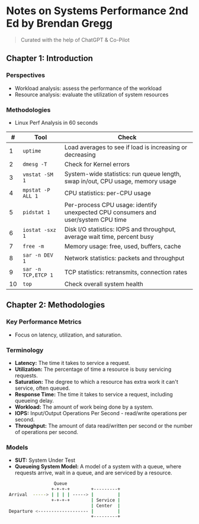 # Notes on Systems Performance 2nd Ed by Brendan Gregg

> Curated with the help of ChatGPT & Co-Pilot

## Chapter 1: Introduction

### Perspectives
- Workload analysis: assess the performance of the workload
- Resource analysis: evaluate the utilization of system resources

### Methodologies
- Linux Perf Analysis in 60 seconds

| # | Tool                | Check                                       |
|---|---------------------|---------------------------------------------|
| 1 | `uptime`            | Load averages to see if load is increasing or decreasing |
| 2 | `dmesg -T`          | Check for Kernel errors |
| 3 | `vmstat -SM 1`      | System-wide statistics: run queue length, swap in/out, CPU usage, memory usage |
| 4 | `mpstat -P ALL 1`   | CPU statistics: per-CPU usage |
| 5 | `pidstat 1`         | Per-process CPU usage: identify unexpected CPU consumers and user/system CPU time |
| 6 | `iostat -sxz 1`     | Disk I/O statistics: IOPS and throughput, average wait time, percent busy |
| 7 | `free -m`           | Memory usage: free, used, buffers, cache |
| 8 | `sar -n DEV 1`      | Network statistics: packets and throughput |
| 9 | `sar -n TCP,ETCP 1` | TCP statistics: retransmits, connection rates |
| 10| `top`               | Check overall system health |



## Chapter 2: Methodologies

### Key Performance Metrics
- Focus on latency, utilization, and saturation.

### Terminology
- **Latency:** The time it takes to service a request.
- **Utilization:** The percentage of time a resource is busy servicing requests.
- **Saturation:** The degree to which a resource has extra work it can't service, often queued.
- **Response Time:** The time it takes to service a request, including queueing delay.
- **Workload:** The amount of work being done by a system.
- **IOPS:** Input/Output Operations Per Second - read/write operations per second.
- **Throughput:** The amount of data read/written per second or the number of operations per second.

### Models
- **SUT:** System Under Test
- **Queueing System Model:** A model of a system with a queue, where requests arrive, wait in a queue, and are serviced by a resource.
```bash
                  Queue
                 +-+-+-+        +---------+        
 Arrival  -----> | | | | -----> |         |
                 +-+-+-+        | Service |
                                | Center  |
 Departure <------------------- |         |
                                +---------+     
```